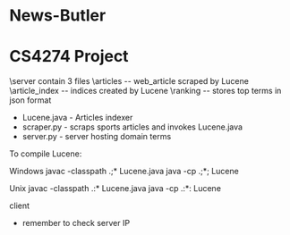 News-Butler
===========

CS4274 Project
===========

\server contain 3 files
  \articles -- web_article scraped by Lucene 
  \article_index -- indices created by Lucene
  \ranking -- stores top terms in json format
  - Lucene.java - Articles indexer
  - scraper.py - scraps sports articles and invokes Lucene.java
  - server.py - server hosting domain terms
  
To compile Lucene:

Windows
javac -classpath .;* Lucene.java
java -cp .;*; Lucene 

Unix
javac -classpath .:* Lucene.java
java -cp .:*: Lucene 

client
  - remember to check server IP
